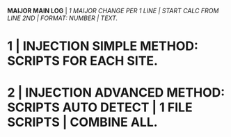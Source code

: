 **MAIJOR MAIN LOG** | *1 MAIJOR CHANGE PER 1 LINE | START CALC FROM LINE 2ND | FORMAT: NUMBER | TEXT.*
# 1 | INJECTION SIMPLE METHOD: SCRIPTS FOR EACH SITE.
# 2 | INJECTION ADVANCED METHOD: SCRIPTS AUTO DETECT | 1 FILE SCRIPTS | COMBINE ALL.